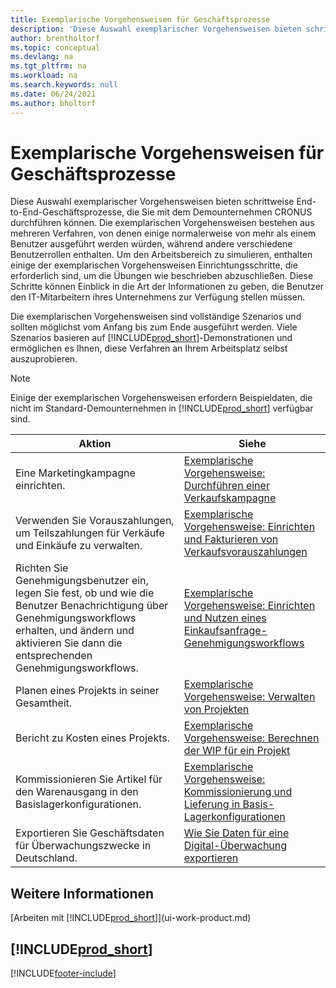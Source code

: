 ```yaml
---
title: Exemplarische Vorgehensweisen für Geschäftsprozesse
description: 'Diese Auswahl exemplarischer Vorgehensweisen bieten schrittweise End-to-End-Geschäftsprozesse, die Sie mit dem Demounternehmen CRONUS durchführen können.'
author: brentholtorf
ms.topic: conceptual
ms.devlang: na
ms.tgt_pltfrm: na
ms.workload: na
ms.search.keywords: null
ms.date: 06/24/2021
ms.author: bholtorf
---
```

# <a name="business-process-walkthroughs"></a>Exemplarische Vorgehensweisen für Geschäftsprozesse

Diese Auswahl exemplarischer Vorgehensweisen bieten schrittweise End-to-End-Geschäftsprozesse, die Sie mit dem Demounternehmen CRONUS durchführen können. Die exemplarischen Vorgehensweisen bestehen aus mehreren Verfahren, von denen einige normalerweise von mehr als einem Benutzer ausgeführt werden würden, während andere verschiedene Benutzerrollen enthalten. Um den Arbeitsbereich zu simulieren, enthalten einige der exemplarischen Vorgehensweisen Einrichtungsschritte, die erforderlich sind, um die Übungen wie beschrieben abzuschließen. Diese Schritte können Einblick in die Art der Informationen zu geben, die Benutzer den IT-Mitarbeitern ihres Unternehmens zur Verfügung stellen müssen.  

 Die exemplarischen Vorgehensweisen sind vollständige Szenarios und sollten möglichst vom Anfang bis zum Ende ausgeführt werden. Viele Szenarios basieren auf [!INCLUDE[prod_short](includes/prod_short.md)]-Demonstrationen und ermöglichen es Ihnen, diese Verfahren an Ihrem Arbeitsplatz selbst auszuprobieren.  

> [!NOTE]
> Einige der exemplarischen Vorgehensweisen erfordern Beispieldaten, die nicht im Standard-Demounternehmen in [!INCLUDE[prod_short](includes/prod_short.md)] verfügbar sind. <!--For more information, see [Sandbox Environments](admin-sandbox-environments.md). -->

|Aktion|Siehe|  
|--------|---------|  
|Eine Marketingkampagne einrichten.|[Exemplarische Vorgehensweise: Durchführen einer Verkaufskampagne](walkthrough-conducting-a-sales-campaign.md)|  
|Verwenden Sie Vorauszahlungen, um Teilszahlungen für Verkäufe und Einkäufe zu verwalten. <!-- **Requires complete sample data** --> |[Exemplarische Vorgehensweise: Einrichten und Fakturieren von Verkaufsvorauszahlungen](walkthrough-setting-up-and-invoicing-sales-prepayments.md)|  
|Richten Sie Genehmigungsbenutzer ein, legen Sie fest, ob und wie die Benutzer Benachrichtigung über Genehmigungsworkflows erhalten, und ändern und aktivieren Sie dann die entsprechenden Genehmigungsworkflows.|[Exemplarische Vorgehensweise: Einrichten und Nutzen eines Einkaufsanfrage-Genehmigungsworkflows](walkthrough-setting-up-and-using-a-purchase-approval-workflow.md)|  
|Planen eines Projekts in seiner Gesamtheit. <!-- **Requires complete sample data** --> |[Exemplarische Vorgehensweise: Verwalten von Projekten](walkthrough-managing-projects-with-jobs.md)|  
|Bericht zu Kosten eines Projekts. <!-- **Requires complete sample data** --> |[Exemplarische Vorgehensweise: Berechnen der WIP für ein Projekt](walkthrough-calculating-work-in-process-for-a-job.md)|  
|Kommissionieren Sie Artikel für den Warenausgang in den Basislagerkonfigurationen. <!-- **Requires complete sample data** --> |[Exemplarische Vorgehensweise: Kommissionierung und Lieferung in Basis-Lagerkonfigurationen](walkthrough-picking-and-shipping-in-basic-warehousing.md)|  
|Exportieren Sie Geschäftsdaten für Überwachungszwecke in Deutschland.|[Wie Sie Daten für eine Digital-Überwachung exportieren](LocalFunctionality/Germany/walkthrough-exporting-data-for-a-digital-audit.md)|

<!-- |Assemble and ship items that are customized on the sales order. **Requires complete sample data** |[Walkthrough: Selling, Assembling, and Shipping Kits](walkthrough-selling-assembling-and-shipping-kits.md)|   -->
<!-- |Plan supply orders to fulfill demand automatically. **Requires complete sample data** |[Walkthrough: Planning Supplies Automatically](walkthrough-planning-supplies-automatically.md)|   -->
<!-- |Plan supply orders to fulfill demand manually. **Requires complete sample data** |[Walkthrough: Planning Supplies Manually](walkthrough-planning-supplies-manually.md)|   -->
<!-- |Put received items away in basic warehouse configurations. **Requires complete sample data** |[Walkthrough: Receiving and Putting Away in Basic Warehouse Configurations](walkthrough-receiving-and-putting-away-in-basic-warehousing.md)|   -->
<!-- |Put received items away in advanced warehouse configurations. **Requires complete sample data**|[Walkthrough: Receiving and Putting Away in advanced warehouse configurations](walkthrough-receiving-and-putting-away-in-advanced-warehousing.md)|   -->
<!-- |Perform defects management. **Requires complete sample data** |[Walkthrough: Tracing Serial-Lot Numbers](walkthrough-tracing-serial-lot-numbers.md)| -->

## <a name="see-also"></a>Weitere Informationen

[Arbeiten mit [!INCLUDE[prod_short](includes/prod_short.md)]](ui-work-product.md)  

## [!INCLUDE[prod_short](includes/free_trial_md.md)]  


[!INCLUDE[footer-include](includes/footer-banner.md)]

